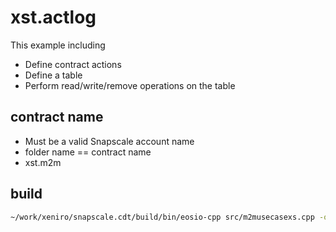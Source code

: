 # xst.actlog

This example including

- Define contract actions
- Define a table
- Perform read/write/remove operations on the table

## contract name
- Must be a valid Snapscale account name
- folder name == contract name
- xst.m2m

## build
```bash
~/work/xeniro/snapscale.cdt/build/bin/eosio-cpp src/m2musecasexs.cpp -o xst.m2m.wasm --abigen -I ./include
```
